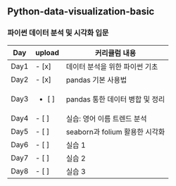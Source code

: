 ## Python-data-visualization-basic
### 파이썬 데이터 분석 및 시각화 입문
| Day | upload | 커리큘럼 내용
| ---- |--| -----------------|
| Day1 |- [x] | 데이터 분석을 위한 파이썬 기초
| Day2 |- [x] | pandas 기본 사용법
| Day3 |<ul><li> [ ] | pandas 통한 데이터 병합 및 정리
| Day4 |- [ ] | 실습: 영어 이름 트렌드 분석
| Day5 |- [ ] | seaborn과 folium 활용한 시각화
| Day6 |- [ ] | 실습 1
| Day7 |- [ ] | 실습 2
| Day8 |- [ ] | 실습 3
